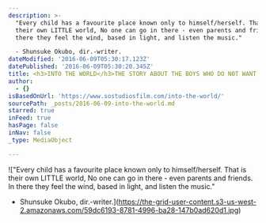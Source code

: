 ```yaml
---
description: >-
  "Every child has a favourite place known only to himself/herself. That is
  their own LITTLE world, No one can go in there - even parents and friends. In
  there they feel the wind, based in light, and listen the music."

  - Shunsuke Okubo, dir.-writer.
dateModified: '2016-06-09T05:30:17.123Z'
datePublished: '2016-06-09T05:30:20.345Z'
title: <h3>INTO THE WORLD</h3>THE STORY ABOUT THE BOYS WHO DO NOT WANT TO GROW UP.
author:
  - {}
isBasedOnUrl: 'https://www.sostudiosfilm.com/into-the-world/'
sourcePath: _posts/2016-06-09-into-the-world.md
starred: true
inFeed: true
hasPage: false
inNav: false
_type: MediaObject

---
```

!["Every child has a favourite place known only to himself/herself. That is their own LITTLE world, No one can go in there - even parents and friends. In there they feel the wind, based in light, and listen the music."
- Shunsuke Okubo, dir.-writer.](https://the-grid-user-content.s3-us-west-2.amazonaws.com/59dc6193-8781-4996-ba28-147b0ad620d1.jpg)